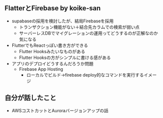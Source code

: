 ## FlatterとFirebase by koike-san

- supabaseの採用を検討したが、結局Firebaseを採用
  - トランザクション機能がない＋結合先カラムでの検索が弱い点
  - サーバーレスDBでマイグレーションの運用ってどうするのが正解なのか気になる
- FlutterでもReactっぽい書き方ができる
  - Flutter Hooksみたいなものがある
  - Flutter Hooksの方がシンプルに書ける感がある
- アプリのデプロイどうするんだろうか問題
  - Firebase App Hosting
    - ローカルでビルド→firebase deploy的なコマンドを実行するイメージ

## 自分が話したこと

- AWSコストカットとAuroraバージョンアップの話
